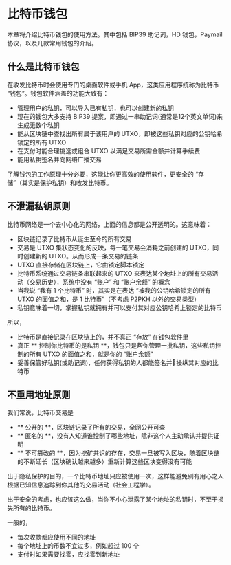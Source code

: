 # 比特币钱包

本章将介绍比特币钱包的使用方法。其中包括 BIP39 助记词，HD 钱包，Paymail 协议，以及几款常用钱包的介绍。

## 什么是比特币钱包

在收发比特币时会使用专门的桌面软件或手机 App，这类应用程序统称为比特币 “钱包”。钱包软件涵盖的功能大致有：

* 管理用户的私钥，可以导入已有私钥，也可以创建新的私钥
* 现在的钱包大多支持 BIP39 提案，即通过一串助记词(通常是12个英文单词)来生成无数个私钥
* 能从区块链中查找出所有属于该用户的 UTXO，即被这些私钥对应的公钥哈希锁定的所有 UTXO
* 在支付时能合理挑选或组合 UTXO 以满足交易所需金额并计算手续费
* 能用私钥签名并向网络广播交易

了解钱包的工作原理十分必要，这能让你更高效的使用软件，更安全的 “存储”（其实是保护私钥）和收发比特币。

## 不泄漏私钥原则

比特币网络是一个去中心化的网络，上面的信息都是公开透明的。这意味着：

* 区块链记录了比特币从诞生至今的所有交易
* 交易是 UTXO 集状态变化的反映，每一笔交易会消耗之前创建的 UTXO，同时创建新的 UTXO。从而形成一条交易的链条
* UTXO 直接存储在区块链上，它由锁定脚本锁定
* 比特币系统通过交易链条串联起来的 UTXO 来表达某个地址上的所有交易活动（交易历史），系统中没有 “账户” 和 “账户余额” 的概念
* 当我说 “我有 1 个比特币” 时，其实是在表达 “被我的公钥哈希锁定的所有 UTXO 的面值之和，是 1 比特币”（不考虑 P2PKH 以外的交易类型）
* 私钥意味着一切，掌握私钥就拥有并可以支付其对应公钥哈希上锁定的比特币

所以，

* 比特币是直接记录在区块链上的，并不真正 “存放” 在钱包软件里
* 真正 ** 控制你比特币的是私钥 **，钱包只是帮你管理一批私钥，这些私钥控制的所有 UTXO 的面值之和，就是你的 “账户余额”
* 妥善保管好私钥(或助记词)，任何获得私钥的人都能签名并操纵其对应的比特币

## 不重用地址原则

我们常说，比特币交易是

* ** 公开的 **，区块链记录了所有的交易，全网公开可查
* ** 匿名的 **，没有人知道谁控制了哪些地址，除非这个人主动承认并提供证明
* ** 不可篡改的 **，因为挖矿共识的存在，交易一旦被写入区块，随着区块链的不断延长（区块确认越来越多）重新计算这些区块变得没有可能

出于隐私保护的目的，一个比特币地址只应被使用一次，这样能避免别有用心之人根据已知信息追踪到你其他的交易活动（社会工程学）。

出于安全的考虑，也应该这么做，当你不小心泄露了某个地址的私钥时，不至于损失所有的比特币。

一般的，

* 每次收款都应使用不同的地址
* 每个地址上的币数不宜过多，例如超过 100 个
* 支付时如果需要找零，应找零到新地址
